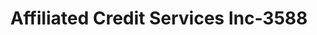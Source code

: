 ---
f_zip-code: 80701
f_state-code: CO
title: Affiliated Credit Services Inc-3588
f_phone: 970-867-8521
f_city-only: Fort Morgan
f_address: 418 Ensign Street Fort Morgan
f_location-unique-id: '3588'
slug: affiliated-credit-services-inc-3588
updated-on: '2024-05-30T13:46:58.046Z'
created-on: '2024-05-30T13:36:59.803Z'
published-on: '2024-05-30T13:54:32.469Z'
f_city-state: cms/city/fort-morgan-co.md
f_company: cms/company/affiliated-credit-services-inc.md
f_state: cms/state/colorado.md
layout: '[payday-loan].html'
tags: payday-loan
---